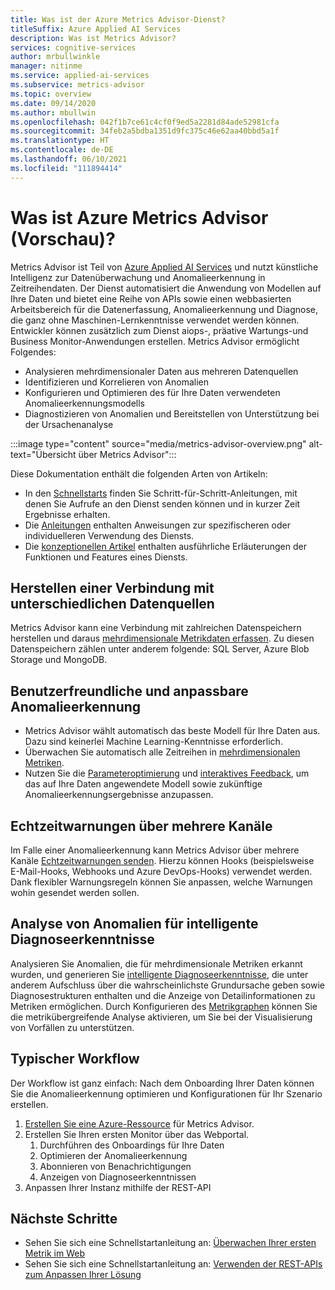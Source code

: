 ```yaml
---
title: Was ist der Azure Metrics Advisor-Dienst?
titleSuffix: Azure Applied AI Services
description: Was ist Metrics Advisor?
services: cognitive-services
author: mrbullwinkle
manager: nitinme
ms.service: applied-ai-services
ms.subservice: metrics-advisor
ms.topic: overview
ms.date: 09/14/2020
ms.author: mbullwin
ms.openlocfilehash: 042f1b7ce61c4cf0f9ed5a2281d84ade52981cfa
ms.sourcegitcommit: 34feb2a5bdba1351d9fc375c46e62aa40bbd5a1f
ms.translationtype: HT
ms.contentlocale: de-DE
ms.lasthandoff: 06/10/2021
ms.locfileid: "111894414"
---
```

# <a name="what-is-azure-metrics-advisor-preview"></a>Was ist Azure Metrics Advisor (Vorschau)? 

Metrics Advisor ist Teil von [Azure Applied AI Services](../../applied-ai-services/what-are-applied-ai-services.md) und nutzt künstliche Intelligenz zur Datenüberwachung und Anomalieerkennung in Zeitreihendaten. Der Dienst automatisiert die Anwendung von Modellen auf Ihre Daten und bietet eine Reihe von APIs sowie einen webbasierten Arbeitsbereich für die Datenerfassung, Anomalieerkennung und Diagnose, die ganz ohne Maschinen-Lernkenntnisse verwendet werden können. Entwickler können zusätzlich zum Dienst aiops-, präative Wartungs-und Business Monitor-Anwendungen erstellen. Metrics Advisor ermöglicht Folgendes:

* Analysieren mehrdimensionaler Daten aus mehreren Datenquellen
* Identifizieren und Korrelieren von Anomalien
* Konfigurieren und Optimieren des für Ihre Daten verwendeten Anomalieerkennungsmodells
* Diagnostizieren von Anomalien und Bereitstellen von Unterstützung bei der Ursachenanalyse

:::image type="content" source="media/metrics-advisor-overview.png" alt-text="Übersicht über Metrics Advisor":::

Diese Dokumentation enthält die folgenden Arten von Artikeln:
* In den [Schnellstarts](./Quickstarts/web-portal.md) finden Sie Schritt-für-Schritt-Anleitungen, mit denen Sie Aufrufe an den Dienst senden können und in kurzer Zeit Ergebnisse erhalten. 
* Die [Anleitungen](./how-tos/onboard-your-data.md) enthalten Anweisungen zur spezifischeren oder individuelleren Verwendung des Diensts.
* Die [konzeptionellen Artikel](glossary.md) enthalten ausführliche Erläuterungen der Funktionen und Features eines Diensts.

## <a name="connect-to-a-variety-of-data-sources"></a>Herstellen einer Verbindung mit unterschiedlichen Datenquellen

Metrics Advisor kann eine Verbindung mit zahlreichen Datenspeichern herstellen und daraus [mehrdimensionale Metrikdaten erfassen](how-tos/onboard-your-data.md). Zu diesen Datenspeichern zählen unter anderem folgende: SQL Server, Azure Blob Storage und MongoDB.

## <a name="easy-to-use-and-customizable-anomaly-detection"></a>Benutzerfreundliche und anpassbare Anomalieerkennung

* Metrics Advisor wählt automatisch das beste Modell für Ihre Daten aus. Dazu sind keinerlei Machine Learning-Kenntnisse erforderlich.
* Überwachen Sie automatisch alle Zeitreihen in [mehrdimensionalen Metriken](glossary.md#multi-dimensional-metric).
* Nutzen Sie die [Parameteroptimierung](how-tos/configure-metrics.md) und [interaktives Feedback](how-tos/anomaly-feedback.md), um das auf Ihre Daten angewendete Modell sowie zukünftige Anomalieerkennungsergebnisse anzupassen.

## <a name="real-time-alerts-through-multiple-channels"></a>Echtzeitwarnungen über mehrere Kanäle

Im Falle einer Anomalieerkennung kann Metrics Advisor über mehrere Kanäle [Echtzeitwarnungen senden](how-tos/alerts.md). Hierzu können Hooks (beispielsweise E-Mail-Hooks, Webhooks und Azure DevOps-Hooks) verwendet werden. Dank flexibler Warnungsregeln können Sie anpassen, welche Warnungen wohin gesendet werden sollen.

## <a name="smart-diagnostic-insights-by-analyzing-anomalies"></a>Analyse von Anomalien für intelligente Diagnoseerkenntnisse

Analysieren Sie Anomalien, die für mehrdimensionale Metriken erkannt wurden, und generieren Sie [intelligente Diagnoseerkenntnisse](how-tos/diagnose-incident.md), die unter anderem Aufschluss über die wahrscheinlichste Grundursache geben sowie Diagnosestrukturen enthalten und die Anzeige von Detailinformationen zu Metriken ermöglichen. Durch Konfigurieren des [Metrikgraphen](how-tos/metrics-graph.md) können Sie die metrikübergreifende Analyse aktivieren, um Sie bei der Visualisierung von Vorfällen zu unterstützen.


## <a name="typical-workflow"></a>Typischer Workflow

Der Workflow ist ganz einfach: Nach dem Onboarding Ihrer Daten können Sie die Anomalieerkennung optimieren und Konfigurationen für Ihr Szenario erstellen.

1. [Erstellen Sie eine Azure-Ressource](https://go.microsoft.com/fwlink/?linkid=2142156) für Metrics Advisor. 
2. Erstellen Sie Ihren ersten Monitor über das Webportal.
    1. Durchführen des Onboardings für Ihre Daten
    2. Optimieren der Anomalieerkennung
    3. Abonnieren von Benachrichtigungen
    4. Anzeigen von Diagnoseerkenntnissen
3. Anpassen Ihrer Instanz mithilfe der REST-API

## <a name="next-steps"></a>Nächste Schritte

* Sehen Sie sich eine Schnellstartanleitung an: [Überwachen Ihrer ersten Metrik im Web](quickstarts/web-portal.md)
* Sehen Sie sich eine Schnellstartanleitung an: [Verwenden der REST-APIs zum Anpassen Ihrer Lösung](./quickstarts/rest-api-and-client-library.md)
